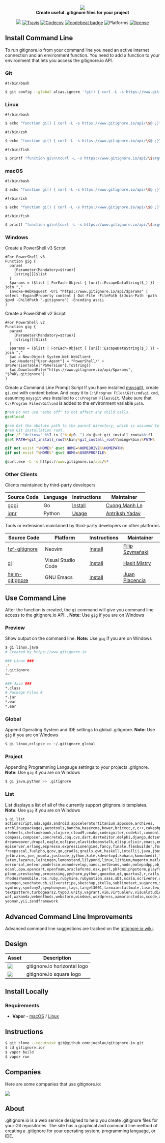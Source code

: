 <p align="center">
    <a href="https://www.gitignore.io">
        <img src="https://cdn.rawgit.com/joeblau/gitignore.io/master/Public/img/gitignoreio.svg" />
    </a>
    <br>
    <strong>Create useful .gitignore files for your project</strong>
</p>
<p align="center">
    <a href="https://swift.org"><img src="https://img.shields.io/badge/Swift-3.1-orange.svg"/></a>
    <a href="https://travis-ci.org/joeblau/gitignore.io"><img src="https://img.shields.io/travis/joeblau/gitignore.io.svg" alt="Travis"></a>
    <a href="https://codecov.io/gh/joeblau/gitignore.io"><img src="https://img.shields.io/codecov/c/github/joeblau/gitignore.io.svg" alt="Codecov"></a>
    <a href="https://codebeat.co/projects/github-com-joeblau-gitignore-io"><img src="https://codebeat.co/badges/466223cd-3a95-40a9-80e4-09690915ae93" alt="codebeat badge"></a>
    <img src="https://img.shields.io/badge/Platforms-Linux%20%7C%20macOS%20%7C%20Windows-blue.svg"alt="Platforms">
    <a href="https://github.com/joeblau/gitignore.io/blob/master/LICENSE.md"><img src="https://img.shields.io/github/license/joeblau/gitignore.io.svg" alt="license"></a>
</p>

## Install Command Line

To run gitignore.io from your command line you need an active internet connection and an environment function. You need to add a function to your environment that lets you access the gitignore.io API.

### Git
`#!/bin/bash`
```sh
$ git config --global alias.ignore '!gi() { curl -L -s https://www.gitignore.io/api/$@ ;}; gi'
```

### Linux
`#!/bin/bash`
```sh
$ echo "function gi() { curl -L -s https://www.gitignore.io/api/\$@ ;}" >> ~/.bashrc && source ~/.bashrc
```

`#!/bin/zsh`
```sh
$ echo "function gi() { curl -L -s https://www.gitignore.io/api/\$@ ;}" >> ~/.zshrc && source ~/.zshrc
```

`#!/bin/fish`
```sh
$ printf "function gi\n\tcurl -L -s https://www.gitignore.io/api/\$argv\nend\n" > ~/.config/fish/functions/gi.fish
```

### macOS
`#!/bin/bash`
```sh
$ echo "function gi() { curl -L -s https://www.gitignore.io/api/\$@ ;}" >> ~/.bash_profile && source ~/.bash_profile
```
`#!/bin/zsh`
```sh
$ echo "function gi() { curl -L -s https://www.gitignore.io/api/\$@ ;}" >> ~/.zshrc && source ~/.zshrc
```

`#!/bin/fish`
```sh
$ printf "function gi\n\tcurl -L -s https://www.gitignore.io/api/\$argv\nend\n" > ~/.config/fish/functions/gi.fish
```

### Windows
Create a PowerShell v3 Script
```posh
#For PowerShell v3
Function gig {
  param(
    [Parameter(Mandatory=$true)]
    [string[]]$list
  )
  $params = ($list | ForEach-Object { [uri]::EscapeDataString($_) }) -join ","
  Invoke-WebRequest -Uri "https://www.gitignore.io/api/$params" | select -ExpandProperty content | Out-File -FilePath $(Join-Path -path $pwd -ChildPath ".gitignore") -Encoding ascii
}
```
Create a PowerShell v2 Script
```posh
#For PowerShell v2
Function gig {
  param(
    [Parameter(Mandatory=$true)]
    [string[]]$list
  )
  $params = ($list | ForEach-Object { [uri]::EscapeDataString($_) }) -join ","
  $wc = New-Object System.Net.WebClient
  $wc.Headers["User-Agent"] = "PowerShell/" + $PSVersionTable["PSVersion"].ToString()
  $wc.DownloadFile("https://www.gitignore.io/api/$params", "$PWD\.gitignore")
}
```

Create a Command Line Prompt Script
If you have installed [msysgit](http://msysgit.github.io)), create `gi.cmd` with content below. And copy it to `C:\Program Files\Git\cmd\gi.cmd`, assuming `msysgit` was installed to `c:\Program Files\Git`. Make sure that `C:\Program Files\Git\cmd` is added to the environment variable `path`.
```bat
@rem Do not use "echo off" to not affect any child calls.
@setlocal

@rem Get the abolute path to the parent directory, which is assumed to be the
@rem Git installation root.
@for /F "delims=" %%I in ("%~dp0..") do @set git_install_root=%%~fI
@set PATH=%git_install_root%\bin;%git_install_root%\mingw\bin;%PATH%

@if not exist "%HOME%" @set HOME=%HOMEDRIVE%%HOMEPATH%
@if not exist "%HOME%" @set HOME=%USERPROFILE%

@curl.exe -L -s https://www.gitignore.io/api/%*
```
### Other Clients

Clients maintained by third-party developers

| Source Code | Language | Instructions | Maintainer |
|---|---|---|---|
| [gogi](https://github.com/Gnouc/gogi) | Go | [Install](https://github.com/Gnouc/gogi#installation) | [Cuong Manh Le](https://github.com/Gnouc) |
| [ignr](https://github.com/Antrikshy/ignr.py) | Python | [Usage](https://github.com/Antrikshy/ignr.py#usage) | [Antriksh Yadav](https://github.com/Antrikshy) |

Tools or extensions maintained by third-party developers on other platforms

| Source Code | Platform | Instructions | Maintainer
|---|---|---|---|
| [fzf-gitignore](https://github.com/fszymanski/fzf-gitignore.nvim) | Neovim | [Install](https://github.com/fszymanski/fzf-gitignore.nvim#installation) | [Filip Szymański](https://github.com/fszymanski)
| [gi](https://marketplace.visualstudio.com/items?itemName=rubbersheep.gi) | Visual Studio Code | [Install](https://marketplace.visualstudio.com/items?itemName=rubbersheep.gi#install) | [Hasit Mistry](https://github.com/hasit/)
| [helm-gitignore](https://github.com/jupl/helm-gitignore) | GNU Emacs | [Install](https://github.com/jupl/helm-gitignore#installation) | [Juan Placencia](https://github.com/jupl)

## Use Command Line

After the function is created, the `gi` command will give you command line access to the gitignore.io API. . **Note:** Use `gig` if you are on Windows

### Preview
Show output on the command line. **Note:** Use `gig` if you are on Windows
```sh
$ gi linux,java
# Created by https://www.gitignore.io

### Linux ###
.*
!.gitignore
*~

### Java ###
*.class
# Package Files #
*.jar
*.war
*.ear
```

### Global
Append Operating System and IDE settings to global .gitignore. **Note:** Use `gig` if you are on Windows
```sh
$ gi linux,eclipse >> ~/.gitignore_global
```

### Project
Appending Programming Langauge settings to your projects .gitignore. **Note:** Use `gig` if you are on Windows
```sh
$ gi java,python >> .gitignore
```

### List
List displays a list of all of the currently support gitignore.io templates. **Note:** Use `gig` if you are on Windows
```sh
$ gi list
actionscript,ada,agda,android,appceleratortitanium,appcode,archives,
archlinuxpackages,autotools,bancha,basercms,bower,bricxcc,c,c++,cakephp,
cfwheels,chefcookbook,clojure,cloud9,cmake,codeigniter,codekit,commonlisp,
compass,composer,concrete5,coq,cvs,dart,darteditor,delphi,django,dotsettings,
dreamweaver,drupal,eagle,eclipse,elasticbeanstalk,elisp,elixir,emacs,ensime,
episerver,erlang,espresso,expressionengine,fancy,finale,flexbuilder,forcedotcom,
freepascal,fuelphp,gcov,go,gradle,grails,gwt,haskell,intellij,java,jboss,jekyll,
jetbrains,joe,joomla,justcode,jython,kate,kdevelop4,kohana,komodoedit,laravel,
latex,lazarus,leiningen,lemonstand,lilypond,linux,lithium,magento,matlab,maven,
mercurial,meteor,modelsim,monodevelop,nanoc,netbeans,node,notepadpp,objective-c,
ocaml,opa,opencart,openfoam,oracleforms,osx,perl,ph7cms,phpstorm,playframework,
plone,prestashop,processing,pycharm,python,qooxdoo,qt,quartus2,r,rails,redcar,
rhodesrhomobile,ros,ruby,rubymine,rubymotion,sass,sbt,scala,scrivener,sdcc,
seamgen,senchatouch,silverstripe,sketchup,stella,sublimetext,sugarcrm,svn,
symfony,symfony2,symphonycms,tags,target3001,tarmainstallmate,tasm,tex,textmate,
textpattern,turbogears2,typo3,unity,vagrant,vim,virtualenv,visualstudio,vvvv,
waf,wakanda,webmethods,webstorm,windows,wordpress,xamarinstudio,xcode,xilinxise,
yeoman,yii,zendframework
```

## Advanced Command Line Improvements

Advanced command line suggestions are tracked on the [gitignore.io wiki](https://github.com/joeblau/gitignore.io/wiki/Advanced-Command-Line).

## Design

| Asset | Description |
| --- | --- |
| <img src="https://cdn.rawgit.com/joeblau/gitignore.io/master/Public/img/gitignoreio.svg" /> | gitignore.io horizontal logo |
| <img src="https://cdn.rawgit.com/joeblau/gitignore.io/master/Public/img/gi.svg" /> | gitignore.io square logo |

## Install Locally

### Requirements

- **Vapor** - [macOS](https://vapor.github.io/documentation/getting-started/install-swift-3-macos.html) / [Linux](https://vapor.github.io/documentation/getting-started/install-swift-3-ubuntu.html)

## Instructions

```sh
$ git clone --recursive git@github.com:joeblau/gitignore.io.git
$ cd gitignore.io/
$ vapor build
$ vapor run
```

## Companies

Here are some companies that use gitignore.io:

<img src="https://cdn.rawgit.com/joeblau/gitignore.io/master/Public/img/companies.svg" />

## About

.gitignore.io is a web service designed to help you create .gitignore files for
your Git repositories. The site has a graphical and command line method of
creating a .gitignore for your operating system, programming language, or IDE.
